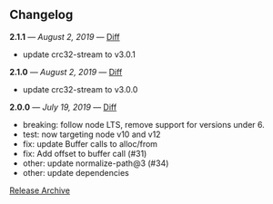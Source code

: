 Changelog
---------

**2.1.1** — <span class="small">*August 2, 2019*</span> — [Diff](https://github.com/archiverjs/node-compress-commons/compare/2.1.0...2.1.1)

-   update crc32-stream to v3.0.1

**2.1.0** — <span class="small">*August 2, 2019*</span> — [Diff](https://github.com/archiverjs/node-compress-commons/compare/2.0.0...2.1.0)

-   update crc32-stream to v3.0.0

**2.0.0** — <span class="small">*July 19, 2019*</span> — [Diff](https://github.com/archiverjs/node-compress-commons/compare/1.2.2...2.0.0)

-   breaking: follow node LTS, remove support for versions under 6.
-   test: now targeting node v10 and v12
-   fix: update Buffer calls to alloc/from
-   fix: Add offset to buffer call (\#31)
-   other: update normalize-path@3 (\#34)
-   other: update dependencies

[Release Archive](https://github.com/archiverjs/node-compress-commons/releases)
